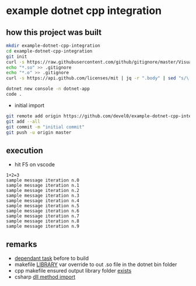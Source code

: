 # example dotnet cpp integration

## how this project was built

```sh
mkdir example-dotnet-cpp-integration
cd example-dotnet-cpp-integration
git init
curl -s https://raw.githubusercontent.com/github/gitignore/master/VisualStudio.gitignore -o .gitignore
echo "*.so" >> .gitignore
echo "*.o" >> .gitignore
curl -s https://api.github.com/licenses/mit | jq -r ".body" | sed "s/\[year\]/$(date +%Y)/g" | sed "s/\[fullname\]/myname/g" > LICENSE

dotnet new console -n dotnet-app
code .
```

- initial import

```sh
git remote add origin https://github.com/devel0/example-dotnet-cpp-integration.git
git add --all
git commit -m "initial commit"
git push -u origin master
```

## execution

- hit F5 on vscode

```
1+2=3
sample message iteration n.0
sample message iteration n.1
sample message iteration n.2
sample message iteration n.3
sample message iteration n.4
sample message iteration n.5
sample message iteration n.6
sample message iteration n.7
sample message iteration n.8
sample message iteration n.9
```

## remarks

- [dependant task](https://github.com/devel0/example-dotnet-cpp-integration/blob/df9004b02cb4b90a5640b6259a36d4c0a0b4a97a/.vscode/tasks.json#L14) before to build
- makefile [LIBRARY](https://github.com/devel0/example-dotnet-cpp-integration/blob/df9004b02cb4b90a5640b6259a36d4c0a0b4a97a/.vscode/tasks.json#L20) var override to out .so file in the dotnet bin folder
- cpp makefile ensured output library folder [exists](https://github.com/devel0/example-dotnet-cpp-integration/blob/df9004b02cb4b90a5640b6259a36d4c0a0b4a97a/cpp-library/Makefile#L11)
- csharp [dll method import](https://github.com/devel0/example-dotnet-cpp-integration/blob/df9004b02cb4b90a5640b6259a36d4c0a0b4a97a/dotnet-app/Program.cs#L8-L9)
